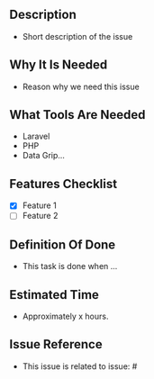 ## Description
* Short description of the issue

## Why It Is Needed
* Reason why we need this issue

## What Tools Are Needed
* Laravel
* PHP
* Data Grip...

## Features Checklist
* [x] Feature 1
* [ ] Feature 2

## Definition Of Done
* This task is done when ...

## Estimated Time
* Approximately x hours.

## Issue Reference
* This issue is related to issue: #
